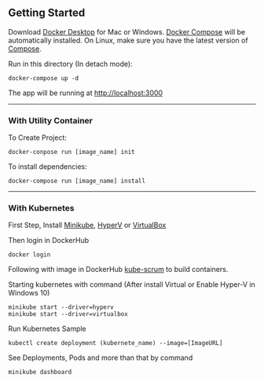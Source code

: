 ## Getting Started

Download [Docker Desktop](https://www.docker.com/products/docker-desktop) for Mac or Windows. [Docker Compose](https://docs.docker.com/compose) will be automatically installed. On Linux, make sure you have the latest version of [Compose](https://docs.docker.com/compose/install/).

Run in this directory (In detach mode):
```
docker-compose up -d
```
The app will be running at [http://localhost:3000](http://localhost:3000)

------------------------------------------

### With Utility Container
To Create Project:
```
docker-conpose run [image_name] init
```
To install dependencies:
```
docker-compose run [image_name] install
```

------------------------------------------

### With Kubernetes
First Step, Install [Minikube](https://kubernetes.io/vi/docs/tasks/tools/install-minikube/), [HyperV](https://kubernetes.io/vi/docs/tasks/tools/install-minikube/) or [VirtualBox](https://kubernetes.io/vi/docs/tasks/tools/install-minikube/)

Then login in DockerHub
```
docker login
```
Following with image in DockerHub [kube-scrum](https://hub.docker.com/repository/docker/130620/kube-scrum) to build containers.

Starting kubernetes with command (After install Virtual or Enable Hyper-V in Windows 10)
```
minikube start --driver=hyperv
minikube start --driver=virtualbox
```

Run Kubernetes Sample
```
kubectl create deployment (kubernete_name) --image=[ImageURL]
```

See Deployments, Pods and more than that by command
```
minikube dashboard
```
